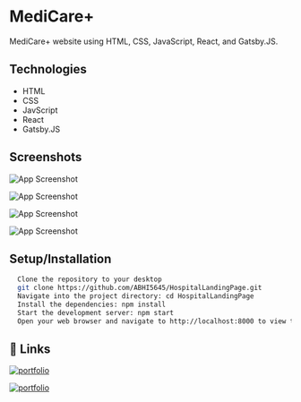 
# MediCare+
MediCare+ website using HTML, CSS, JavaScript, React, and Gatsby.JS.


## Technologies

 - HTML
 - CSS
 - JavScript
 - React
 - Gatsby.JS

## Screenshots

![App Screenshot](https://www.linkpicture.com/q/Screenshot-393.png)

![App Screenshot](https://www.linkpicture.com/q/Screenshot-394.png)

![App Screenshot](https://www.linkpicture.com/q/Screenshot-395_2.png)

![App Screenshot](https://www.linkpicture.com/q/Screenshot-396.png)

## Setup/Installation



```bash
  Clone the repository to your desktop
  git clone https://github.com/ABHI5645/HospitalLandingPage.git
  Navigate into the project directory: cd HospitalLandingPage
  Install the dependencies: npm install
  Start the development server: npm start
  Open your web browser and navigate to http://localhost:8000 to view the app.


```
    
## 🔗 Links
[![portfolio](https://img.shields.io/badge/Github-000?style=for-the-badge&logo=ko-fi&logoColor=white)](https://github.com/ABHI5645/HospitalLandingPage.git)

[![portfolio](https://img.shields.io/badge/Deployed_Link-000?style=for-the-badge&logo=ko-fi&logoColor=white)](https://hospital-landing-page-theta.vercel.app/)


